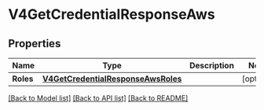 # V4GetCredentialResponseAws

## Properties

Name | Type | Description | Notes
------------ | ------------- | ------------- | -------------
**Roles** | [**V4GetCredentialResponseAwsRoles**](V4GetCredentialResponse_aws_roles.md) |  | [optional] 

[[Back to Model list]](../README.md#documentation-for-models) [[Back to API list]](../README.md#documentation-for-api-endpoints) [[Back to README]](../README.md)


